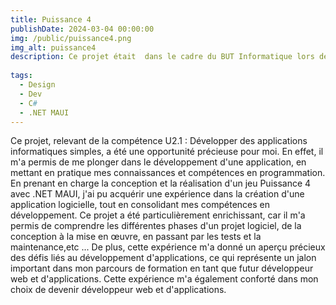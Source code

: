 ```yaml
---
title: Puissance 4
publishDate: 2024-03-04 00:00:00
img: /public/puissance4.png
img_alt: puissance4
description: Ce projet était  dans le cadre du BUT Informatique lors de la SAE 2.01  Développement d'une application  
  
tags:
  - Design
  - Dev
  - C#
  - .NET MAUI
---
```


Ce projet, relevant de la compétence U2.1 : Développer des applications informatiques simples, a été une opportunité précieuse pour moi. En effet, il m'a permis de me plonger dans le développement d'une application, en mettant en pratique mes connaissances et compétences en programmation. En prenant en charge la conception et la réalisation d'un jeu Puissance 4 avec .NET MAUI, j'ai pu acquérir une expérience  dans la création d'une application logicielle, tout en consolidant mes compétences en développement. Ce projet a été particulièrement enrichissant, car il m'a permis de comprendre les différentes phases d'un projet logiciel, de la conception à la mise en œuvre, en passant par les tests et la maintenance,etc ... De plus, cette expérience m'a donné un aperçu précieux des défis liés au développement d'applications, ce qui représente un jalon important dans mon parcours de formation en tant que futur développeur web et d'applications. Cette expérience m'a également conforté dans mon choix de devenir développeur web et d'applications.






